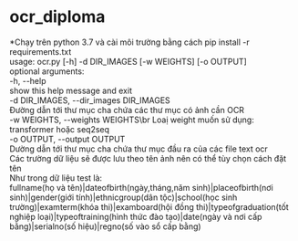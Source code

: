 # ocr_diploma
*Chạy trên python 3.7 và cài môi trường bằng cách pip install -r requirements.txt   
usage: ocr.py [-h] -d DIR_IMAGES [-w WEIGHTS] [-o OUTPUT]  
optional arguments:  
-h, --help  
show this help message and exit  
-d DIR_IMAGES, --dir_images DIR_IMAGES  
Đường dẫn tới thư mục cha chứa các thư mục có ảnh cần OCR  
-w WEIGHTS, --weights WEIGHTS\br
Loaị weight muốn sử dụng: transformer hoặc seq2seq  
-o OUTPUT, --output OUTPUT  
Dường dẫn tới thư mục cha chứa thư mục đầu ra của các file text ocr  
Các trường dữ liệu sẽ được lưu theo tên ảnh nên có thể tùy chọn cách đặt tên  
Như trong dữ liệu test là:  
fullname(họ và tên)|dateofbirth(ngày,tháng,năm sinh)|placeofbirth(nơi sinh)|gender(giới tính)|ethnicgroup(dân tộc)|school(học sinh trường)|examterm(khóa thi)|examboard(hội đồng thi)|typeofgraduation(tốt nghiệp loại)|typeoftraining(hình thức đào tạo)|date(ngày và nơi cấp bằng)|serialno(số hiệu)|regno(số vào sổ cấp bằng)  

